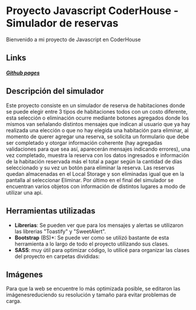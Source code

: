 # Proyecto Javascript CoderHouse - Simulador de reservas
Bienvenido a mi proyecto de Javascript en CoderHouse
## Links
##### [Github pages](https://ezequielg07.github.io/Proyecto-Javascript-CoderHouse-/)
## Descripción del simulador
Este proyecto consiste en un simulador de reserva de habitaciones donde se puede elegir entre 3 tipos de habitaciones todos con un costo diferente, esta selección o eliminación ocurre mediante botones agregados donde los mismos van señalando distintos mensajes que indican al usuario que ya hay realizada una elección o que no hay elegida una habitación para eliminar, al momento de querer agregar una reserva, se solicita un formulario que debe ser completado y otorgar información coherente (hay agregadas validaciones para que sea así, aparecerán mensajes indicando errores), una vez completado, muestra la reserva con los datos ingresados e información de la habitación reservada más el total a pagar según la cantidad de días seleccionado y su vez un botón para eliminar la reserva. Las reservas quedan almacenadas en el Local Storage y son eliminadas igual que en la pantalla al seleccionar Eliminar. Por último en el final del simulador se encuentran varios objetos con información de distintos lugares a modo de utilizar una api.
## Herramientas utilizadas
- **Librerias**: Se pueden ver que para los mensajes y alertas se utilizaron las librerias "Toastify" y "SweetAlert".
- **Bootstrap** (BS)*: Se puede ver como se utilizó bastante de esta herramienta a lo largo de todo el proyecto utilizando sus clases.
- **SASS**: muy útil para optimizar código, lo utilicé para organizar las clases del proyecto en carpetas divididas:
## Imágenes
Para que la web se encuentre lo más optimizada posible, se editaron las imágenesreduciendo su resolución y tamaño para evitar problemas de carga.
